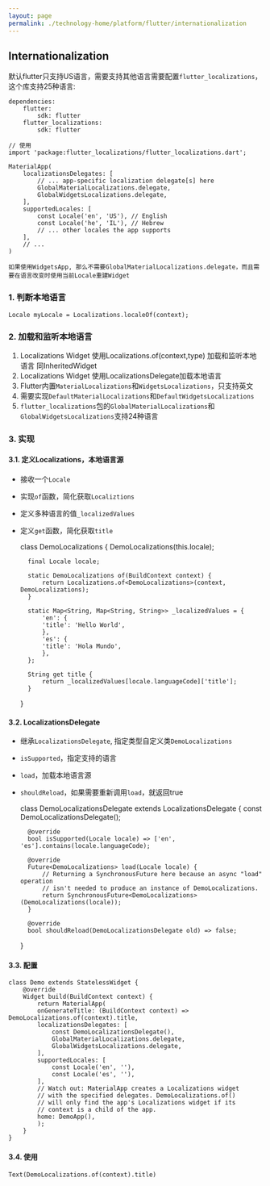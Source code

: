 ```yaml
---
layout: page
permalink: ./technology-home/platform/flutter/internationalization
---
```


## Internationalization
默认flutter只支持US语言，需要支持其他语言需要配置`flutter_localizations`，这个库支持25种语言:

    dependencies:
        flutter:
            sdk: flutter
        flutter_localizations:
            sdk: flutter

    // 使用
    import 'package:flutter_localizations/flutter_localizations.dart';

    MaterialApp(
        localizationsDelegates: [
            // ... app-specific localization delegate[s] here
            GlobalMaterialLocalizations.delegate,
            GlobalWidgetsLocalizations.delegate, 
        ],
        supportedLocales: [
            const Locale('en', 'US'), // English
            const Locale('he', 'IL'), // Hebrew
            // ... other locales the app supports
        ],
        // ...
    )
```
如果使用WidgetsApp, 那么不需要GlobalMaterialLocalizations.delegate，而且需要在语言改变时使用当前Locale重建Widget
```

### 1. 判断本地语言

    Locale myLocale = Localizations.localeOf(context);

### 2. 加载和监听本地语言
1. Localizations Widget 使用Localizations.of(context,type) 加载和监听本地语言 同InheritedWidget
2. Localizations Widget 使用LocalizationsDelegate加载本地语言
3. Flutter内置`MaterialLocalizations`和`WidgetsLocalizations`，只支持英文
4. 需要实现`DefaultMaterialLocalizations`和`DefaultWidgetsLocalizations`
5. `flutter_localizations`包的`GlobalMaterialLocalizations`和`GlobalWidgetsLocalizations`支持24种语言

### 3. 实现

#### 3.1. 定义Localizations，本地语言源
* 接收一个`Locale`
* 实现`of`函数，简化获取`Localiztions`
* 定义多种语言的值`_localizedValues`
* 定义`get`函数，简化获取`title`

    class DemoLocalizations {
        DemoLocalizations(this.locale);

        final Locale locale;

        static DemoLocalizations of(BuildContext context) {
            return Localizations.of<DemoLocalizations>(context, DemoLocalizations);
        }

        static Map<String, Map<String, String>> _localizedValues = {
            'en': {
            'title': 'Hello World',
            },
            'es': {
            'title': 'Hola Mundo',
            },
        };

        String get title {
            return _localizedValues[locale.languageCode]['title'];
        }
    }

#### 3.2. LocalizationsDelegate
* 继承`LocalizationsDelegate`, 指定类型自定义类`DemoLocalizations`
* `isSupported`，指定支持的语言
* `load`，加载本地语言源
* `shouldReload`，如果需要重新调用`load`，就返回true

    class DemoLocalizationsDelegate extends LocalizationsDelegate<DemoLocalizations> {
        const DemoLocalizationsDelegate();

        @override
        bool isSupported(Locale locale) => ['en', 'es'].contains(locale.languageCode);

        @override
        Future<DemoLocalizations> load(Locale locale) {
            // Returning a SynchronousFuture here because an async "load" operation
            // isn't needed to produce an instance of DemoLocalizations.
            return SynchronousFuture<DemoLocalizations>(DemoLocalizations(locale));
        }

        @override
        bool shouldReload(DemoLocalizationsDelegate old) => false;
    }

#### 3.3. 配置

    class Demo extends StatelessWidget {
        @override
        Widget build(BuildContext context) {
            return MaterialApp(
            onGenerateTitle: (BuildContext context) => DemoLocalizations.of(context).title,
            localizationsDelegates: [
                const DemoLocalizationsDelegate(),
                GlobalMaterialLocalizations.delegate,
                GlobalWidgetsLocalizations.delegate,
            ],
            supportedLocales: [
                const Locale('en', ''),
                const Locale('es', ''),
            ],
            // Watch out: MaterialApp creates a Localizations widget
            // with the specified delegates. DemoLocalizations.of()
            // will only find the app's Localizations widget if its
            // context is a child of the app.
            home: DemoApp(),
            );
        }
    }

#### 3.4. 使用

    Text(DemoLocalizations.of(context).title)
